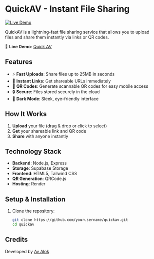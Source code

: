 # QuickAV - Instant File Sharing

[![Live Demo](https://github.com/user-attachments/assets/e0f9cb0e-c534-4090-935d-da4d883b54b2)](https://quickav.onrender.com/)

QuickAV is a lightning-fast file sharing service that allows you to upload files and share them instantly via links or QR codes.

🔗 **Live Demo**: [Quick AV](https://quickav.onrender.com/)

## Features

- ⚡ **Fast Uploads**: Share files up to 25MB in seconds
- 🔗 **Instant Links**: Get shareable URLs immediately
- 📱 **QR Codes**: Generate scannable QR codes for easy mobile access
- 🔒 **Secure**: Files stored securely in the cloud
- 🎨 **Dark Mode**: Sleek, eye-friendly interface

## How It Works

1. **Upload** your file (drag & drop or click to select)
2. **Get** your shareable link and QR code
3. **Share** with anyone instantly

## Technology Stack

- **Backend**: Node.js, Express
- **Storage**: Supabase Storage
- **Frontend**: HTML5, Tailwind CSS
- **QR Generation**: QRCode.js
- **Hosting**: Render

## Setup & Installation

1. Clone the repository:
   ```bash
   git clone https://github.com/yourusername/quickav.git
   cd quickav

## Credits
Developed by [Av Alok](https://linktr.ee/avalok2024)
